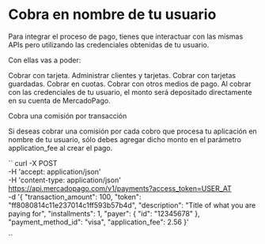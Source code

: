 # Cobra en nombre de tu usuario

Para integrar el proceso de pago, tienes que interactuar con las mismas APIs pero utilizando las credenciales obtenidas de tu usuario.

Con ellas vas a poder:

Cobrar con tarjeta.
Administrar clientes y tarjetas.
Cobrar con tarjetas guardadas.
Cobrar en cuotas.
Cobrar con otros medios de pago.
Al cobrar con las credenciales de tu usuario, el monto será depositado directamente en su cuenta de MercadoPago.

Cobra una comisión por transacción

Si deseas cobrar una comisión por cada cobro que procesa tu aplicación en nombre de tu usuario, sólo debes agregar dicho monto en el parámetro application_fee al crear el pago.

``
curl -X POST \
        -H 'accept: application/json' \
        -H 'content-type: application/json' \
        https://api.mercadopago.com/v1/payments?access_token=USER_AT \
        -d '{
                "transaction_amount": 100,
                "token": "ff8080814c11e237014c1ff593b57b4d",
                "description": "Title of what you are paying for",
                "installments": 1,
                "payer": {
                        "id": "12345678"
                },
                "payment_method_id": "visa",
                "application_fee": 2.56
        }'

``
